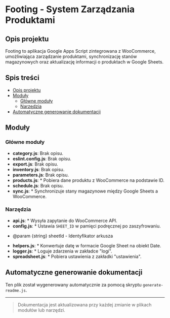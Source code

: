 
# Footing - System Zarządzania Produktami

## Opis projektu
Footing to aplikacja Google Apps Script zintegrowana z WooCommerce, umożliwiająca zarządzanie produktami, synchronizację stanów magazynowych oraz aktualizację informacji o produktach w Google Sheets.


## Spis treści
- [Opis projektu](#opis-projektu)
- [Moduły](#moduły)
  - [Główne moduły](#główne-moduły)
  - [Narzędzia](#narzędzia)
- [Automatyczne generowanie dokumentacji](#automatyczne-generowanie-dokumentacji)
  

## Moduły

### Główne moduły
- **category.js**: Brak opisu.
- **eslint.config.js**: Brak opisu.
- **export.js**: Brak opisu.
- **inventory.js**: Brak opisu.
- **parameters.js**: Brak opisu.
- **products.js**: * Pobiera dane produktu z WooCommerce na podstawie ID.
- **schedule.js**: Brak opisu.
- **sync.js**: * Synchronizuje stany magazynowe między Google Sheets a WooCommerce.

### Narzędzia
- **api.js**: * Wysyła zapytanie do WooCommerce API.
- **config.js**: * Ustawia `SHEET_ID` w pamięci podręcznej po zaszyfrowaniu.
 * @param {string} sheetId - Identyfikator arkusza
- **helpers.js**: * Konwertuje datę w formacie Google Sheet na obiekt Date.
- **logger.js**: * Loguje zdarzenia w zakładce "logi".
- **spreadsheet.js**: * Pobiera ustawienia z zakładki "ustawienia".

## Automatyczne generowanie dokumentacji
Ten plik został wygenerowany automatycznie za pomocą skryptu `generate-readme.js`.

---

> Dokumentacja jest aktualizowana przy każdej zmianie w plikach modułów lub narzędzi.
